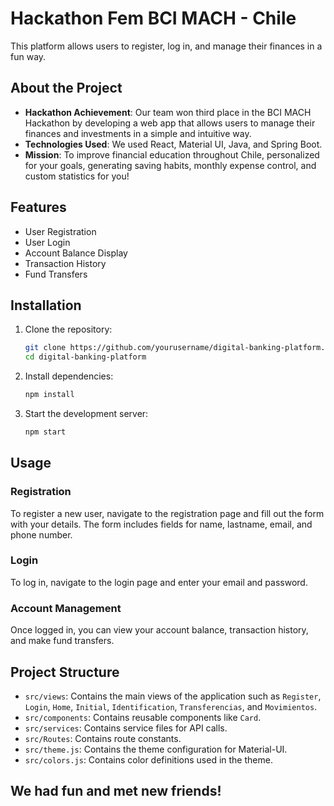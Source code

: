 # Hackathon Fem BCI MACH - Chile

This platform allows users to register, log in, and manage their finances in a fun way.

## About the Project

- **Hackathon Achievement**: Our team won third place in the BCI MACH Hackathon by developing a web app that allows users to manage their finances and investments in a simple and intuitive way.
- **Technologies Used**: We used React, Material UI, Java, and Spring Boot.
- **Mission**: To improve financial education throughout Chile, personalized for your goals, generating saving habits, monthly expense control, and custom statistics for you!

## Features

- User Registration
- User Login
- Account Balance Display
- Transaction History
- Fund Transfers

## Installation

1. Clone the repository:

   ```bash
   git clone https://github.com/yourusername/digital-banking-platform.git
   cd digital-banking-platform
   ```

2. Install dependencies:

   ```bash
   npm install
   ```

3. Start the development server:
   ```bash
   npm start
   ```

## Usage

### Registration

To register a new user, navigate to the registration page and fill out the form with your details. The form includes fields for name, lastname, email, and phone number.

### Login

To log in, navigate to the login page and enter your email and password.

### Account Management

Once logged in, you can view your account balance, transaction history, and make fund transfers.

## Project Structure

- `src/views`: Contains the main views of the application such as `Register`, `Login`, `Home`, `Initial`, `Identification`, `Transferencias`, and `Movimientos`.
- `src/components`: Contains reusable components like `Card`.
- `src/services`: Contains service files for API calls.
- `src/Routes`: Contains route constants.
- `src/theme.js`: Contains the theme configuration for Material-UI.
- `src/colors.js`: Contains color definitions used in the theme.

## We had fun and met new friends!
